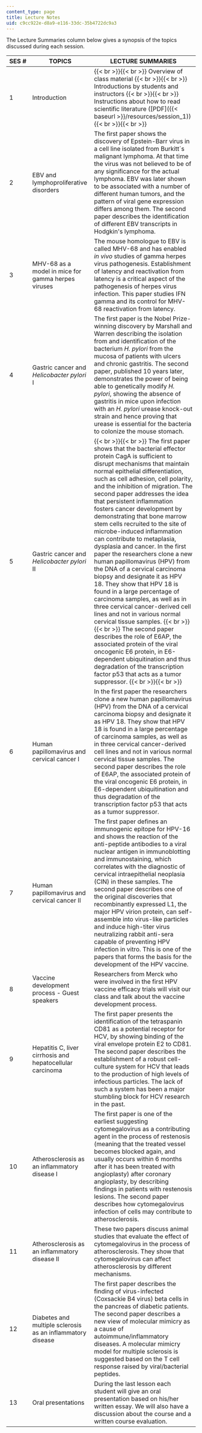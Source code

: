 ```yaml
---
content_type: page
title: Lecture Notes
uid: c9cc922e-d8a9-e116-33dc-35b4722dc9a3
---
```


The Lecture Summaries column below gives a synopsis of the topics discussed during each session.

| SES # | TOPICS | LECTURE SUMMARIES |
| --- | --- | --- |
| 1 | Introduction |  {{< br >}}{{< br >}} Overview of class material {{< br >}}{{< br >}} Introductions by students and instructors {{< br >}}{{< br >}} Instructions about how to read scientific literature ([PDF]({{< baseurl >}}/resources/session_1)) {{< br >}}{{< br >}}  |
| 2 | EBV and lymphoproliferative disorders | The first paper shows the discovery of Epstein-Barr virus in a cell line isolated from Burkitt´s malignant lymphoma. At that time the virus was not believed to be of any significance for the actual lymphoma. EBV was later shown to be associated with a number of different human tumors, and the pattern of viral gene expression differs among them. The second paper describes the identification of different EBV transcripts in Hodgkin's lymphoma. |
| 3 | MHV-68 as a model in mice for gamma herpes viruses | The mouse homologue to EBV is called MHV-68 and has enabled _in vivo_ studies of gamma herpes virus pathogenesis. Establishment of latency and reactivation from latency is a critical aspect of the pathogenesis of herpes virus infection. This paper studies IFN gamma and its control for MHV-68 reactivation from latency. |
| 4 | Gastric cancer and _Helicobacter pylori_ I | The first paper is the Nobel Prize-winning discovery by Marshall and Warren describing the isolation from and identification of the bacterium _H. pylori_ from the mucosa of patients with ulcers and chronic gastritis. The second paper, published 10 years later, demonstrates the power of being able to genetically modify _H. pylori_, showing the absence of gastritis in mice upon infection with an _H. pylori_ urease knock-out strain and hence proving that urease is essential for the bacteria to colonize the mouse stomach. |
| 5 | Gastric cancer and _Helicobacter pylori_ II |  {{< br >}}{{< br >}} The first paper shows that the bacterial effector protein CagA is sufficient to disrupt mechanisms that maintain normal epithelial differentiation, such as cell adhesion, cell polarity, and the inhibition of migration. The second paper addresses the idea that persistent inflammation fosters cancer development by demonstrating that bone marrow stem cells recruited to the site of microbe-induced inflammation can contribute to metaplasia, dysplasia and cancer. In the first paper the researchers clone a new human papillomavirus (HPV) from the DNA of a cervical carcinoma biopsy and designate it as HPV 18. They show that HPV 18 is found in a large percentage of carcinoma samples, as well as in three cervical cancer-derived cell lines and not in various normal cervical tissue samples. {{< br >}}{{< br >}} The second paper describes the role of E6AP, the associated protein of the viral oncogenic E6 protein, in E6-dependent ubiquitination and thus degradation of the transcription factor p53 that acts as a tumor suppressor. {{< br >}}{{< br >}}  |
| 6 | Human papillomavirus and cervical cancer I | In the first paper the researchers clone a new human papillomavirus (HPV) from the DNA of a cervical carcinoma biopsy and designate it as HPV 18. They show that HPV 18 is found in a large percentage of carcinoma samples, as well as in three cervical cancer-derived cell lines and not in various normal cervical tissue samples. The second paper describes the role of E6AP, the associated protein of the viral oncogenic E6 protein, in E6-dependent ubiquitination and thus degradation of the transcription factor p53 that acts as a tumor suppressor. |
| 7 | Human papillomavirus and cervical cancer II | The first paper defines an immunogenic epitope for HPV-16 and shows the reaction of the anti-peptide antibodies to a viral nuclear antigen in immunoblotting and immunostaining, which correlates with the diagnostic of cervical intraepithelial neoplasia (CIN) in these samples. The second paper describes one of the original discoveries that recombinantly expressed L1, the major HPV virion protein, can self-assemble into virus-like particles and induce high-titer virus neutralizing rabbit anti-sera capable of preventing HPV infection in vitro. This is one of the papers that forms the basis for the development of the HPV vaccine. |
| 8 | Vaccine development process - Guest speakers | Researchers from Merck who were involved in the first HPV vaccine efficacy trials will visit our class and talk about the vaccine development process. |
| 9 | Hepatitis C, liver cirrhosis and hepatocellular carcinoma | The first paper presents the identification of the tetraspanin CD81 as a potential receptor for HCV, by showing binding of the viral envelope protein E2 to CD81. The second paper describes the establishment of a robust cell-culture system for HCV that leads to the production of high levels of infectious particles. The lack of such a system has been a major stumbling block for HCV research in the past. |
| 10 | Atherosclerosis as an inflammatory disease I | The first paper is one of the earliest suggesting cytomegalovirus as a contributing agent in the process of restenosis (meaning that the treated vessel becomes blocked again, and usually occurs within 6 months after it has been treated with angioplasty) after coronary angioplasty, by describing findings in patients with restenosis lesions. The second paper describes how cytomegalovirus infection of cells may contribute to atherosclerosis. |
| 11 | Atherosclerosis as an inflammatory disease II | These two papers discuss animal studies that evaluate the effect of cytomegalovirus in the process of atherosclerosis. They show that cytomegalovirus can affect atherosclerosis by different mechanisms. |
| 12 | Diabetes and multiple sclerosis as an inflammatory disease | The first paper describes the finding of virus-infected (Coxsackie B4 virus) beta cells in the pancreas of diabetic patients. The second paper describes a new view of molecular mimicry as a cause of autoimmune/inflammatory diseases. A molecular mimicry model for multiple sclerosis is suggested based on the T cell response raised by viral/bacterial peptides. |
| 13 | Oral presentations | During the last lesson each student will give an oral presentation based on his/her written essay. We will also have a discussion about the course and a written course evaluation.